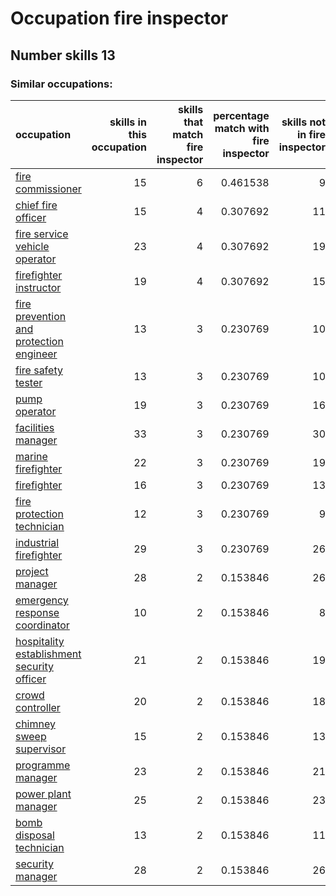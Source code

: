 # Occupation fire inspector
## Number skills 13
### Similar occupations:
| occupation                                                                                  |   skills in this occupation |   skills that match fire inspector |   percentage match with fire inspector |   skills not in fire inspector |
|:--------------------------------------------------------------------------------------------|----------------------------:|-----------------------------------:|---------------------------------------:|-------------------------------:|
| [fire commissioner](fire_commissioner.md)                                                   |                          15 |                                  6 |                               0.461538 |                              9 |
| [chief fire officer](chief_fire_officer.md)                                                 |                          15 |                                  4 |                               0.307692 |                             11 |
| [fire service vehicle operator](fire_service_vehicle_operator.md)                           |                          23 |                                  4 |                               0.307692 |                             19 |
| [firefighter instructor](firefighter_instructor.md)                                         |                          19 |                                  4 |                               0.307692 |                             15 |
| [fire prevention and protection engineer](fire_prevention_and_protection_engineer.md)       |                          13 |                                  3 |                               0.230769 |                             10 |
| [fire safety tester](fire_safety_tester.md)                                                 |                          13 |                                  3 |                               0.230769 |                             10 |
| [pump operator](pump_operator.md)                                                           |                          19 |                                  3 |                               0.230769 |                             16 |
| [facilities manager](facilities_manager.md)                                                 |                          33 |                                  3 |                               0.230769 |                             30 |
| [marine firefighter](marine_firefighter.md)                                                 |                          22 |                                  3 |                               0.230769 |                             19 |
| [firefighter](firefighter.md)                                                               |                          16 |                                  3 |                               0.230769 |                             13 |
| [fire protection technician](fire_protection_technician.md)                                 |                          12 |                                  3 |                               0.230769 |                              9 |
| [industrial firefighter](industrial_firefighter.md)                                         |                          29 |                                  3 |                               0.230769 |                             26 |
| [project manager](project_manager.md)                                                       |                          28 |                                  2 |                               0.153846 |                             26 |
| [emergency response coordinator](emergency_response_coordinator.md)                         |                          10 |                                  2 |                               0.153846 |                              8 |
| [hospitality establishment security officer](hospitality_establishment_security_officer.md) |                          21 |                                  2 |                               0.153846 |                             19 |
| [crowd controller](crowd_controller.md)                                                     |                          20 |                                  2 |                               0.153846 |                             18 |
| [chimney sweep supervisor](chimney_sweep_supervisor.md)                                     |                          15 |                                  2 |                               0.153846 |                             13 |
| [programme manager](programme_manager.md)                                                   |                          23 |                                  2 |                               0.153846 |                             21 |
| [power plant manager](power_plant_manager.md)                                               |                          25 |                                  2 |                               0.153846 |                             23 |
| [bomb disposal technician](bomb_disposal_technician.md)                                     |                          13 |                                  2 |                               0.153846 |                             11 |
| [security manager](security_manager.md)                                                     |                          28 |                                  2 |                               0.153846 |                             26 |
